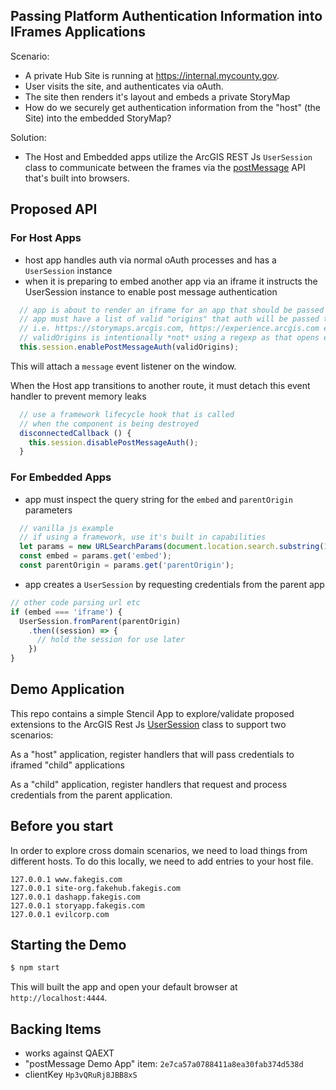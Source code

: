 ## Passing Platform Authentication Information into IFrames Applications

Scenario:

- A private Hub Site is running at https://internal.mycounty.gov.
- User visits the site, and authenticates via oAuth.
- The site then renders it's layout and embeds a private StoryMap
- How do we securely get authentication information from the "host" (the Site) into the embedded StoryMap?

Solution:
- The Host and Embedded apps utilize the ArcGIS REST Js `UserSession` class to communicate between the frames via the [postMessage]() API that's built into browsers.

## Proposed API

### For Host Apps
- host app handles auth via normal oAuth processes and has a `UserSession` instance
- when it is preparing to embed another app via an iframe it instructs the UserSession instance to enable post message authentication

```js
  // app is about to render an iframe for an app that should be passed auth
  // app must have a list of valid "origins" that auth will be passed to
  // i.e. https://storymaps.arcgis.com, https://experience.arcgis.com etc
  // validOrigins is intentionally *not* using a regexp as that opens exploits
  this.session.enablePostMessageAuth(validOrigins);
```

This will attach a `message` event listener on the window. 

When the Host app transitions to another route, it must detach this event handler to prevent memory leaks

```js
  // use a framework lifecycle hook that is called 
  // when the component is being destroyed
  disconnectedCallback () {
    this.session.disablePostMessageAuth();
  }
```


### For Embedded Apps
- app must inspect the query string for the `embed` and `parentOrigin` parameters

```js
  // vanilla js example
  // if using a framework, use it's built in capabilities
  let params = new URLSearchParams(document.location.search.substring(1));
  const embed = params.get('embed');
  const parentOrigin = params.get('parentOrigin');
```

- app creates a `UserSession` by requesting credentials from the parent app

```js
// other code parsing url etc
if (embed === 'iframe') {
  UserSession.fromParent(parentOrigin)
    .then((session) => {
      // hold the session for use later
    })
}
```


## Demo Application

This repo contains a simple Stencil App to explore/validate proposed extensions to the ArcGIS Rest Js [UserSession](https://esri.github.io/arcgis-rest-js/api/auth/UserSession/) class to support two scenarios:

As a "host" application, register handlers that will pass credentials to iframed "child" applications

As a "child" application, register handlers that request and process credentials from the parent application.



## Before you start
In order to explore cross domain scenarios, we need to load things from different hosts. To do this locally, we need to add entries to your host file.

```
127.0.0.1 www.fakegis.com
127.0.0.1 site-org.fakehub.fakegis.com
127.0.0.1 dashapp.fakegis.com
127.0.0.1 storyapp.fakegis.com
127.0.0.1 evilcorp.com
```

## Starting the Demo

```sh
$ npm start
```

This will built the app and open your default browser at `http://localhost:4444`.


## Backing Items
- works against QAEXT
- "postMessage Demo App" item: `2e7ca57a0788411a8ea30fab374d538d`
- clientKey `Hp3vQRuRj8JBB8xS`
